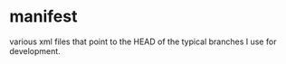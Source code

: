 # manifest

various xml files that point to the HEAD of the typical branches I use for development.
